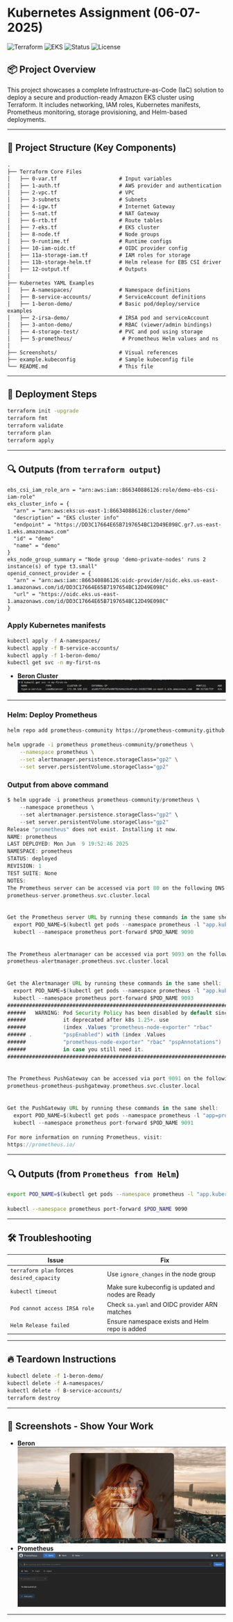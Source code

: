 # Kubernetes Assignment (06-07-2025)

![Terraform](https://img.shields.io/badge/terraform-v1.6+-blueviolet)
![EKS](https://img.shields.io/badge/EKS-AWS--Managed--Kubernetes-orange)
![Status](https://img.shields.io/badge/deployment-success-green)
![License](https://img.shields.io/badge/license-MIT-lightgrey)

## 📦 Project Overview

This project showcases a complete Infrastructure-as-Code (IaC) solution to deploy a secure and production-ready Amazon EKS cluster using Terraform. It includes networking, IAM roles, Kubernetes manifests, Prometheus monitoring, storage provisioning, and Helm-based deployments.

---

## 📁 Project Structure (Key Components)

```shell
.
├── Terraform Core Files
│   ├── 0-var.tf                    # Input variables
│   ├── 1-auth.tf                   # AWS provider and authentication
│   ├── 2-vpc.tf                    # VPC
│   ├── 3-subnets                   # Subnets
│   ├── 4-igw.tf                    # Internet Gateway
│   ├── 5-nat.tf                    # NAT Gateway
│   ├── 6-rtb.tf                    # Route tables
│   ├── 7-eks.tf                    # EKS cluster
│   ├── 8-node.tf                   # Node groups
│   ├── 9-runtime.tf                # Runtime configs
│   ├── 10-iam-oidc.tf              # OIDC provider config
│   ├── 11a-storage-iam.tf          # IAM roles for storage
│   ├── 11b-storage-helm.tf         # Helm release for EBS CSI driver
│   ├── 12-output.tf                # Outputs
│
├── Kubernetes YAML Examples
│   ├── A-namespaces/               # Namespace definitions
│   ├── B-service-accounts/         # ServiceAccount definitions
│   ├── 1-beron-demo/               # Basic pod/deploy/service examples
│   ├── 2-irsa-demo/                # IRSA pod and serviceAccount
│   ├── 3-anton-demo/               # RBAC (viewer/admin bindings)
│   ├── 4-storage-test/             # PVC and pod using storage
│   ├── 5-prometheus/                # Prometheus Helm values and ns
│
├── Screenshots/                    # Visual references
├── example.kubeconfig              # Sample kubeconfig file
└── README.md                       # This file
```

---

## 🧪 Deployment Steps

```bash
terraform init -upgrade
terraform fmt
terraform validate
terraform plan
terraform apply
```

---

## 🔍 Outputs (from `terraform output`)

```hcl
ebs_csi_iam_role_arn = "arn:aws:iam::866340886126:role/demo-ebs-csi-iam-role"
eks_cluster_info = {
  "arn" = "arn:aws:eks:us-east-1:866340886126:cluster/demo"
  "description" = "EKS cluster info"
  "endpoint" = "https://DD3C17664E65B7197654BC12D49E098C.gr7.us-east-1.eks.amazonaws.com"
  "id" = "demo"
  "name" = "demo"
}
eks_node_group_summary = "Node group 'demo-private-nodes' runs 2 instance(s) of type t3.small"
openid_connect_provider = {
  "arn" = "arn:aws:iam::866340886126:oidc-provider/oidc.eks.us-east-1.amazonaws.com/id/DD3C17664E65B7197654BC12D49E098C"
  "url" = "https://oidc.eks.us-east-1.amazonaws.com/id/DD3C17664E65B7197654BC12D49E098C"
}
```

### Apply Kubernetes manifests

```bash
kubectl apply -f A-namespaces/
kubectl apply -f B-service-accounts/
kubectl apply -f 1-beron-demo/
kubectl get svc -n my-first-ns
```

- **Beron Cluster**
![Beron Cluster](/Screenshots/beron-cluster.jpg)

---

### Helm: Deploy Prometheus

```bash
helm repo add prometheus-community https://prometheus-community.github.io/helm-charts

helm upgrade -i prometheus prometheus-community/prometheus \
    --namespace prometheus \
    --set alertmanager.persistence.storageClass="gp2" \
    --set server.persistentVolume.storageClass="gp2"
```

### Output from above command

```groovy
$ helm upgrade -i prometheus prometheus-community/prometheus \
    --namespace prometheus \
    --set alertmanager.persistence.storageClass="gp2" \
    --set server.persistentVolume.storageClass="gp2"
Release "prometheus" does not exist. Installing it now.
NAME: prometheus
LAST DEPLOYED: Mon Jun  9 19:52:46 2025
NAMESPACE: prometheus
STATUS: deployed
REVISION: 1
TEST SUITE: None
NOTES:
The Prometheus server can be accessed via port 80 on the following DNS name from within your cluster:
prometheus-server.prometheus.svc.cluster.local


Get the Prometheus server URL by running these commands in the same shell:
  export POD_NAME=$(kubectl get pods --namespace prometheus -l "app.kubernetes.io/name=prometheus,app.kubernetes.io/instance=prometheus" -o jsonpath="{.items[0].metadata.name}")       
  kubectl --namespace prometheus port-forward $POD_NAME 9090


The Prometheus alertmanager can be accessed via port 9093 on the following DNS name from within your cluster:
prometheus-alertmanager.prometheus.svc.cluster.local


Get the Alertmanager URL by running these commands in the same shell:
  export POD_NAME=$(kubectl get pods --namespace prometheus -l "app.kubernetes.io/name=alertmanager,app.kubernetes.io/instance=prometheus" -o jsonpath="{.items[0].metadata.name}")     
  kubectl --namespace prometheus port-forward $POD_NAME 9093
#################################################################################
######   WARNING: Pod Security Policy has been disabled by default since    #####
######            it deprecated after k8s 1.25+. use                        #####
######            (index .Values "prometheus-node-exporter" "rbac"          #####
###### .          "pspEnabled") with (index .Values                         #####
######            "prometheus-node-exporter" "rbac" "pspAnnotations")       #####
######            in case you still need it.                                #####
#################################################################################


The Prometheus PushGateway can be accessed via port 9091 on the following DNS name from within your cluster:
prometheus-prometheus-pushgateway.prometheus.svc.cluster.local


Get the PushGateway URL by running these commands in the same shell:
  export POD_NAME=$(kubectl get pods --namespace prometheus -l "app=prometheus-pushgateway,component=pushgateway" -o jsonpath="{.items[0].metadata.name}")
  kubectl --namespace prometheus port-forward $POD_NAME 9091

For more information on running Prometheus, visit:
https://prometheus.io/
```

---

## 🔍 Outputs (from `Prometheus from Helm`)

```bash
export POD_NAME=$(kubectl get pods --namespace prometheus -l "app.kubernetes.io/name=prometheus,app.kubernetes.io/instance=prometheus" -o jsonpath="{.items[0].metadata.name}")

kubectl --namespace prometheus port-forward $POD_NAME 9090
```

---

## 🛠️ Troubleshooting

| Issue | Fix |
|-------|-----|
| `terraform plan` forces `desired_capacity` | Use `ignore_changes` in the node group |
| `kubectl timeout` | Make sure kubeconfig is updated and nodes are Ready |
| `Pod cannot access IRSA role` | Check `sa.yaml` and OIDC provider ARN matches |
| `Helm Release failed` | Ensure namespace exists and Helm repo is added |

---

## 🔥 Teardown Instructions

```bash
kubectl delete -f 1-beron-demo/
kubectl delete -f A-namespaces/
kubectl delete -f B-service-accounts/
terraform destroy
```

---

## 📸 Screenshots - Show Your Work

- **Beron**
![Beron](/Screenshots/beron.jpg)
- **Prometheus**
![Prometheus](/Screenshots/prometheus.jpg)

---
